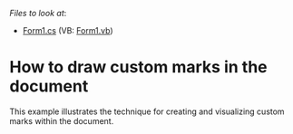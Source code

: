 <!-- default file list -->
*Files to look at*:

* [Form1.cs](./CS/Form1.cs) (VB: [Form1.vb](./VB/Form1.vb))
<!-- default file list end -->
# How to draw custom marks in the document


<p>This example illustrates the technique for creating and visualizing custom marks within the document.</p>

<br/>


